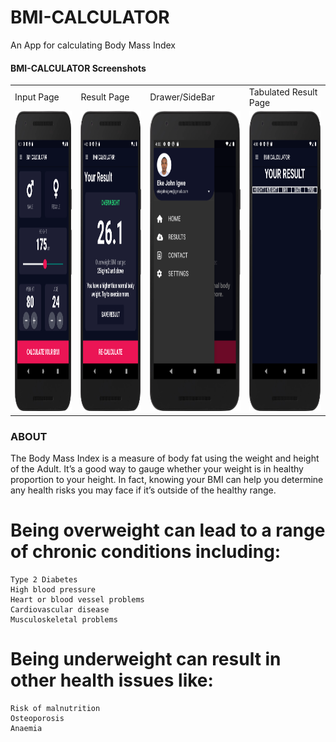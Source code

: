# BMI-CALCULATOR
An App for calculating Body Mass Index

 #### BMI-CALCULATOR Screenshots

<table>
  <tr>
    <td>Input Page</td>
     <td>Result Page</td>
     <td>Drawer/SideBar</td>
    <td>Tabulated Result Page</td>
  </tr>
  <tr>
    <td><img src="https://github.com/jonyoung123/BMI-CALCULATOR/blob/main/inputPage.png" width=270 height=480></td>
    <td><img src="https://github.com/jonyoung123/BMI-CALCULATOR/blob/main/resultPage.png" width=270 height=480></td>
    <td><img src="https://github.com/jonyoung123/BMI-CALCULATOR/blob/main/Drawer.png" width=270 height=480></td>
    <td><img src="https://github.com/jonyoung123/BMI-CALCULATOR/blob/main/tabulatedResult.png" width=270 height=480></td>
  </tr>
 </table>


### ABOUT
The Body Mass Index is a measure of body fat using the weight and height of the Adult. It’s a good way to gauge whether your weight is in healthy proportion to your height. In fact, knowing your BMI can help you determine any health risks you may face if it’s outside of the healthy range.

# Being overweight can lead to a range of chronic conditions including:
    Type 2 Diabetes
    High blood pressure
    Heart or blood vessel problems
    Cardiovascular disease
    Musculoskeletal problems

# Being underweight can result in other health issues like:
    Risk of malnutrition
    Osteoporosis
    Anaemia
